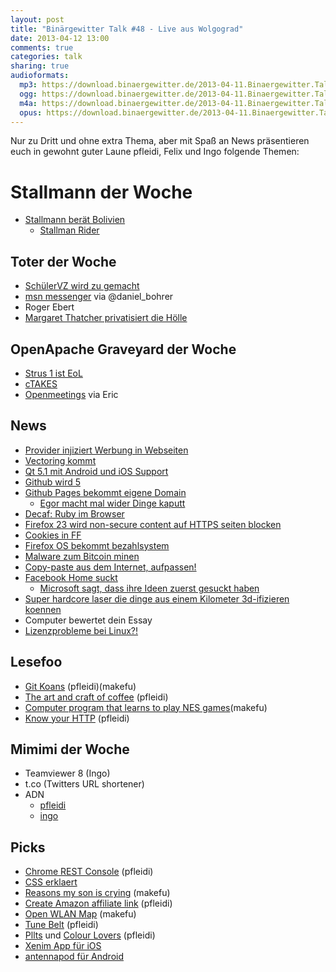 ```yaml
---
layout: post
title: "Binärgewitter Talk #48 - Live aus Wolgograd"
date: 2013-04-12 13:00
comments: true
categories: talk
sharing: true
audioformats:
  mp3: https://download.binaergewitter.de/2013-04-11.Binaergewitter.Talk.48.mp3
  ogg: https://download.binaergewitter.de/2013-04-11.Binaergewitter.Talk.48.ogg
  m4a: https://download.binaergewitter.de/2013-04-11.Binaergewitter.Talk.48.m4a
  opus: https://download.binaergewitter.de/2013-04-11.Binaergewitter.Talk.48.opus
---
```

Nur zu Dritt und ohne extra Thema, aber mit Spaß an News präsentieren euch in gewohnt guter Laune pfleidi, Felix und Ingo folgende Themen:

# Stallmann der Woche

- [Stallmann berät Bolivien](http://amerika21.de/2013/04/81994/stallman-bolivien)
    * [Stallman Rider](https://secure.mysociety.org/admin/lists/pipermail/developers-public/2011-October/007647.html)

## Toter der Woche

- [SchülerVZ wird zu gemacht](http://www.golem.de/news/soziales-netzwerk-schuelervz-wird-ende-april-2013-abgeschaltet-1304-98593.html)
- [msn messenger](http://windows.microsoft.com/en-us/messenger/messenger-to-skype) via @daniel_bohrer
- Roger Ebert
- [Margaret Thatcher privatisiert die Hölle](http://www.der-postillon.com/2013/04/margaret-thatcher-privatisiert-holle.html)

## OpenApache Graveyard der Woche

- [Strus 1 ist EoL](http://www.heise.de/open/meldung/End-of-Life-fuer-Apache-Struts-1-1836800.html)
- [cTAKES](http://www.heise.de/open/meldung/Medizin-Software-Apache-cTAKES-wird-Top-Level-Project-1837967.html)
- [Openmeetings](http://www.pro-linux.de/news/1/19648/openmeetings-21-erschienen.html) via Eric

## News

- [Provider injiziert Werbung in Webseiten](http://arstechnica.com/tech-policy/2013/04/how-a-banner-ad-for-hs-ok/)
- [Vectoring kommt](http://www.heise.de/newsticker/meldung/Vectoring-Regulierer-genehmigt-VDSL-Turbo-1837933.html)
- [Qt 5.1 mit Android und iOS Support](http://linux.slashdot.org/story/13/04/08/198254/qt-51-adds-android-and-ios-support?utm_source=rss1.0mainlinkanon&utm_medium=feed)
- [Github wird 5](https://github.com/blog/1470-five-years)
- [Github Pages bekommt eigene Domain](https://github.com/blog/1452-new-github-pages-domain-github-io)
     * [Egor macht mal wider Dinge kaputt](https://github.com/blog/1466-yummy-cookies-across-domains)
- [Decaf: Ruby im Browser](https://github.com/timahoney/decaf)
- [Firefox 23 wird non-secure content auf HTTPS seiten blocken](https://developer.mozilla.org/en-US/docs/Site_Compatibility_for_Firefox_23#Non-SSL_contents_on_SSL_pages_are_blocked_by_default)
- [Cookies in FF](http://www.heise.de/newsticker/meldung/Firefox-bleibt-bei-Cookie-Blockade-hart-1839688.html)
- [Firefox OS bekommt bezahlsystem](http://paritynews.com/web-news/item/931-mozilla-introduces-experimental-open-payment-system-for-firefox-os)
- [Malware zum Bitcoin minen](http://www.golem.de/news/malware-der-rechner-als-bitcoin-generator-1304-98580.html)
- [Copy-paste aus dem Internet, aufpassen!](http://thejh.net/misc/website-terminal-copy-paste)
- [Facebook Home suckt](http://www.gulli.com/news/21205-facebook-home-der-neue-homescreen-fuer-android-2013-04-05)
    - [Microsoft sagt, dass ihre Ideen zuerst gesuckt haben](http://www.networkworld.com/community/node/82816)
- [Super hardcore laser die dinge aus einem Kilometer 3d-ifizieren koennen](http://www.theregister.co.uk/2013/04/05/laser_3d_distance_imaging/)
- Computer bewertet dein Essay
- [Lizenzprobleme bei Linux?!](http://www.golem.de/news/linux-kernel-lizenzprobleme-beim-arm-code-1304-98666.html)

## Lesefoo

- [Git Koans](http://stevelosh.com/blog/2013/04/git-koans/) (pfleidi)(makefu)
- [The art and craft of coffee](http://www.amazon.de/dp/1592535631?tag=pfleidi-21) (pfleidi)
- [Computer program that learns to play NES games](https://www.youtube.com/watch?feature=player_embedded&v=xOCurBYI_gY)(makefu)
- [Know your HTTP](https://github.com/bigcompany/know-your-http) (pfleidi)

## Mimimi der Woche

- Teamviewer 8 (Ingo)
- t.co (Twitters URL shortener)
- ADN
    - [pfleidi](https://alpha.app.net/pfleidi)
    - [ingo](https://alpha.app.net/ingoebel)

## Picks

- [Chrome REST Console](https://chrome.google.com/webstore/detail/rest-console/cokgbflfommojglbmbpenpphppikmonn/related?hl=en) (pfleidi)
- [CSS erklaert](http://i.imgur.com/Q3cUg29.gif)
- [Reasons my son is crying](http://reasonsmysoniscrying.tumblr.com/) (makefu)
- [Create Amazon affiliate link](https://chrome.google.com/webstore/detail/create-amazon-affiliate-l/opiggebokahabecjobgjoaiinjeeejib) (pfleidi)
- [Open WLAN Map](http://www.openwlanmap.org/?lang=en) (makefu)
- [Tune Belt](http://www.amazon.de/dp/B000M51T12?tag=pfleidi-21) (pfleidi)
- [Pllts](http://pltts.me/) und [Colour Lovers](http://www.colourlovers.com/) (pfleidi)
- [Xenim App für iOS](https://itunes.apple.com/de/app/xenim-streams/id478586970?mt=8)
- [antennapod für Android](https://play.google.com/store/apps/details?id=de.danoeh.antennapod&hl=de)
